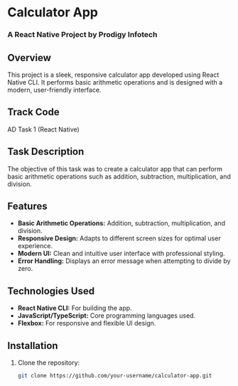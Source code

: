 # Calculator App

### A React Native Project by Prodigy Infotech

## Overview

This project is a sleek, responsive calculator app developed using React Native CLI. It performs basic arithmetic operations and is designed with a modern, user-friendly interface.

## Track Code

AD Task 1 (React Native)

## Task Description

The objective of this task was to create a calculator app that can perform basic arithmetic operations such as addition, subtraction, multiplication, and division.

## Features

- **Basic Arithmetic Operations:** Addition, subtraction, multiplication, and division.
- **Responsive Design:** Adapts to different screen sizes for optimal user experience.
- **Modern UI:** Clean and intuitive user interface with professional styling.
- **Error Handling:** Displays an error message when attempting to divide by zero.

## Technologies Used

- **React Native CLI:** For building the app.
- **JavaScript/TypeScript:** Core programming languages used.
- **Flexbox:** For responsive and flexible UI design.

## Installation

1. Clone the repository:
   ```bash
   git clone https://github.com/your-username/calculator-app.git
   ```
